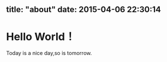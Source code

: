 title: "about"
date: 2015-04-06 22:30:14
---


# Hello World！

Today is a nice day,so is tomorrow.

<ul class="ds-recent-visitors"></ul>
